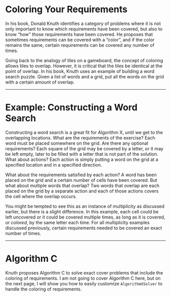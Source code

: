 # Coloring Your Requirements

In his book, Donald Knuth identifies a category of problems where it is not only important to know which requirements have been covered, but also to know “how” those requirements have been covered. He proposes that sometimes requirements can be covered with a “color”, and if the color remains the same, certain requirements can be covered any number of times.

Going back to the analogy of tiles on a gameboard, the concept of coloring allows tiles to overlap. However, it is critical that the tiles be identical at the point of overlap. In his book, Knuth uses an example of building a word search puzzle. Given a list of words and a grid, put all the words on the grid with a certain amount of overlap.

---

# Example: Constructing a Word Search

Constructing a word search is a great fit for Algorithm X, until we get to the overlapping locations. What are the requirements of the exercise? Each word must be placed somewhere on the grid. Are there any optional requirements? Each square of the grid may be covered by a letter, or it may be left empty, later to be filled with a letter that is not part of the solution. What about actions? Each action is simply putting a word on the grid at a specified location and in a specified direction.

What about the requirements satisfied by each action? A word has been placed on the grid and a certain number of cells have been covered. But what about multiple words that overlap? Two words that overlap are each placed on the grid by a separate action and each of those actions covers the cell where the overlap occurs.

You might be tempted to see this as an instance of multiplicity as discussed earlier, but there is a slight difference. In this example, each cell could be left uncovered or it could be covered multiple times, as long as it is covered, or _colored_, by the same letter each time. For all multiplicity examples discussed previously, certain requirements needed to be covered an exact number of times.

---

# Algorithm C

Knuth proposes Algorithm C to solve exact cover problems that include the coloring of requirements. I am not going to cover Algorithm C here, but on the next page, I will show you how to easily customize `AlgorithmXSolver` to handle the coloring of requirements.

<BR>